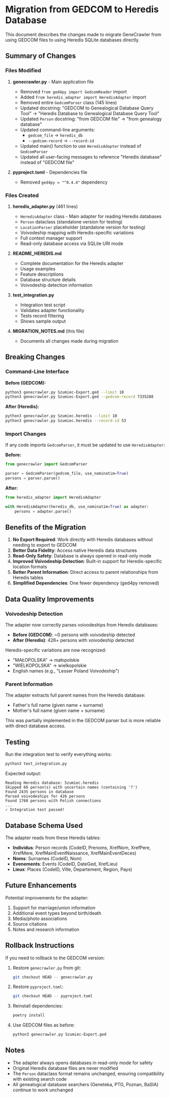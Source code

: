 # Migration from GEDCOM to Heredis Database

This document describes the changes made to migrate GeneCrawler from using GEDCOM files to using Heredis SQLite databases directly.

## Summary of Changes

### Files Modified

1. **genecrawler.py** - Main application file
   - Removed `from ged4py import GedcomReader` import
   - Added `from heredis_adapter import HeredisAdapter` import
   - Removed entire `GedcomParser` class (145 lines)
   - Updated docstring: "GEDCOM to Genealogical Database Query Tool" → "Heredis Database to Genealogical Database Query Tool"
   - Updated `Person` docstring: "from GEDCOM file" → "from genealogy database"
   - Updated command-line arguments:
     - `gedcom_file` → `heredis_db`
     - `--gedcom-record` → `--record-id`
   - Updated main() function to use `HeredisAdapter` instead of `GedcomParser`
   - Updated all user-facing messages to reference "Heredis database" instead of "GEDCOM file"

2. **pyproject.toml** - Dependencies file
   - Removed `ged4py = "^0.4.4"` dependency

### Files Created

1. **heredis_adapter.py** (461 lines)
   - `HeredisAdapter` class - Main adapter for reading Heredis databases
   - `Person` dataclass (standalone version for testing)
   - `LocationParser` placeholder (standalone version for testing)
   - Voivodeship mapping with Heredis-specific variations
   - Full context manager support
   - Read-only database access via SQLite URI mode

2. **README_HEREDIS.md**
   - Complete documentation for the Heredis adapter
   - Usage examples
   - Feature descriptions
   - Database structure details
   - Voivodeship detection information

3. **test_integration.py**
   - Integration test script
   - Validates adapter functionality
   - Tests record filtering
   - Shows sample output

4. **MIGRATION_NOTES.md** (this file)
   - Documents all changes made during migration

## Breaking Changes

### Command-Line Interface

**Before (GEDCOM):**
```bash
python3 genecrawler.py Szumiec-Export.ged --limit 10
python3 genecrawler.py Szumiec-Export.ged --gedcom-record 7335288
```

**After (Heredis):**
```bash
python3 genecrawler.py Szumiec.heredis --limit 10
python3 genecrawler.py Szumiec.heredis --record-id 53
```

### Import Changes

If any code imports `GedcomParser`, it must be updated to use `HeredisAdapter`:

**Before:**
```python
from genecrawler import GedcomParser

parser = GedcomParser(gedcom_file, use_nominatim=True)
persons = parser.parse()
```

**After:**
```python
from heredis_adapter import HeredisAdapter

with HeredisAdapter(heredis_db, use_nominatim=True) as adapter:
    persons = adapter.parse()
```

## Benefits of the Migration

1. **No Export Required**: Work directly with Heredis databases without needing to export to GEDCOM
2. **Better Data Fidelity**: Access native Heredis data structures
3. **Read-Only Safety**: Database is always opened in read-only mode
4. **Improved Voivodeship Detection**: Built-in support for Heredis-specific location formats
5. **Better Parent Information**: Direct access to parent relationships from Heredis tables
6. **Simplified Dependencies**: One fewer dependency (ged4py removed)

## Data Quality Improvements

### Voivodeship Detection

The adapter now correctly parses voivodeships from Heredis databases:

- **Before (GEDCOM)**: ~0 persons with voivodeship detected
- **After (Heredis)**: 426+ persons with voivodeship detected

Heredis-specific variations are now recognized:
- "MAŁOPOLSKA" → małopolskie
- "WIELKOPOLSKA" → wielkopolskie
- English names (e.g., "Lesser Poland Voivodeship")

### Parent Information

The adapter extracts full parent names from the Heredis database:
- Father's full name (given name + surname)
- Mother's full name (given name + surname)

This was partially implemented in the GEDCOM parser but is more reliable with direct database access.

## Testing

Run the integration test to verify everything works:

```bash
python3 test_integration.py
```

Expected output:
```
Reading Heredis database: Szumiec.heredis
Skipped 66 person(s) with uncertain names (containing '?')
Found 2435 persons in database
Parsed voivodeships for 426 persons
Found 1760 persons with Polish connections
...
✓ Integration test passed!
```

## Database Schema Used

The adapter reads from these Heredis tables:
- **Individus**: Person records (CodeID, Prenoms, XrefNom, XrefPere, XrefMere, XrefMainEventNaissance, XrefMainEventDeces)
- **Noms**: Surnames (CodeID, Nom)
- **Evenements**: Events (CodeID, DateGed, XrefLieu)
- **Lieux**: Places (CodeID, Ville, Departement, Region, Pays)

## Future Enhancements

Potential improvements for the adapter:
1. Support for marriage/union information
2. Additional event types beyond birth/death
3. Media/photo associations
4. Source citations
5. Notes and research information

## Rollback Instructions

If you need to rollback to the GEDCOM version:

1. Restore `genecrawler.py` from git:
   ```bash
   git checkout HEAD -- genecrawler.py
   ```

2. Restore `pyproject.toml`:
   ```bash
   git checkout HEAD -- pyproject.toml
   ```

3. Reinstall dependencies:
   ```bash
   poetry install
   ```

4. Use GEDCOM files as before:
   ```bash
   python3 genecrawler.py Szumiec-Export.ged
   ```

## Notes

- The adapter always opens databases in read-only mode for safety
- Original Heredis database files are never modified
- The `Person` dataclass format remains unchanged, ensuring compatibility with existing search code
- All genealogical database searchers (Geneteka, PTG, Poznan, BaSIA) continue to work unchanged
